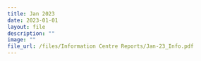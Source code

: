 ```yaml
---
title: Jan 2023
date: 2023-01-01
layout: file
description: ""
image: ""
file_url: /files/Information Centre Reports/Jan-23_Info.pdf
---
```



